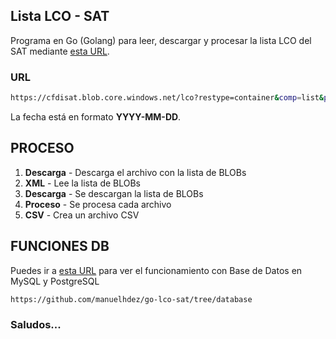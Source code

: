 ## Lista LCO - SAT

Programa en Go (Golang) para leer, descargar y procesar la lista LCO del SAT mediante [esta URL](https://cfdisat.blob.core.windows.net/lco?restype=container&comp=list&prefix=LCO_2019-10-18).

### URL

```bash
https://cfdisat.blob.core.windows.net/lco?restype=container&comp=list&prefix=LCO_2019-10-18
```
La fecha está en formato **YYYY-MM-DD**.

## PROCESO
1. **Descarga** - Descarga el archivo con la lista de BLOBs
2. **XML** - Lee la lista de BLOBs
3. **Descarga** - Se descargan la lista de BLOBs
4. **Proceso** - Se procesa cada archivo
5. **CSV** - Crea un archivo CSV

## FUNCIONES DB

Puedes ir a [esta URL](https://github.com/manuelhdez/go-lco-sat/tree/database) para ver el funcionamiento con Base de Datos en MySQL y PostgreSQL

```bash
https://github.com/manuelhdez/go-lco-sat/tree/database
```

### Saludos...